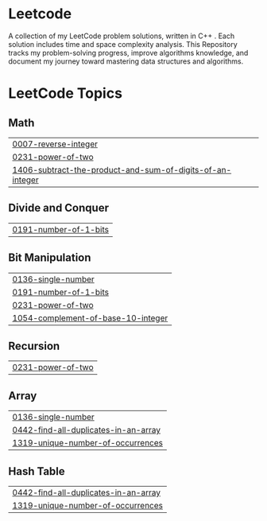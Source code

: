 # Leetcode
A collection of my LeetCode problem solutions, written in C++ . Each solution includes time and space complexity analysis. This Repository tracks my problem-solving progress, improve algorithms knowledge, and document my journey toward mastering data structures and algorithms.

<!---LeetCode Topics Start-->
# LeetCode Topics
## Math
|  |
| ------- |
| [0007-reverse-integer](https://github.com/ehti-90/Leetcode/tree/master/0007-reverse-integer) |
| [0231-power-of-two](https://github.com/ehti-90/Leetcode/tree/master/0231-power-of-two) |
| [1406-subtract-the-product-and-sum-of-digits-of-an-integer](https://github.com/ehti-90/Leetcode/tree/master/1406-subtract-the-product-and-sum-of-digits-of-an-integer) |
## Divide and Conquer
|  |
| ------- |
| [0191-number-of-1-bits](https://github.com/ehti-90/Leetcode/tree/master/0191-number-of-1-bits) |
## Bit Manipulation
|  |
| ------- |
| [0136-single-number](https://github.com/ehti-90/Leetcode/tree/master/0136-single-number) |
| [0191-number-of-1-bits](https://github.com/ehti-90/Leetcode/tree/master/0191-number-of-1-bits) |
| [0231-power-of-two](https://github.com/ehti-90/Leetcode/tree/master/0231-power-of-two) |
| [1054-complement-of-base-10-integer](https://github.com/ehti-90/Leetcode/tree/master/1054-complement-of-base-10-integer) |
## Recursion
|  |
| ------- |
| [0231-power-of-two](https://github.com/ehti-90/Leetcode/tree/master/0231-power-of-two) |
## Array
|  |
| ------- |
| [0136-single-number](https://github.com/ehti-90/Leetcode/tree/master/0136-single-number) |
| [0442-find-all-duplicates-in-an-array](https://github.com/ehti-90/Leetcode/tree/master/0442-find-all-duplicates-in-an-array) |
| [1319-unique-number-of-occurrences](https://github.com/ehti-90/Leetcode/tree/master/1319-unique-number-of-occurrences) |
## Hash Table
|  |
| ------- |
| [0442-find-all-duplicates-in-an-array](https://github.com/ehti-90/Leetcode/tree/master/0442-find-all-duplicates-in-an-array) |
| [1319-unique-number-of-occurrences](https://github.com/ehti-90/Leetcode/tree/master/1319-unique-number-of-occurrences) |
<!---LeetCode Topics End-->
